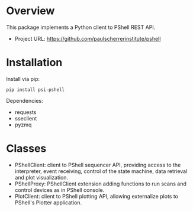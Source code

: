 # Overview

This package implements a Python client to PShell REST API.

- Project URL: https://github.com/paulscherrerinstitute/pshell

# Installation

Install via pip:

```
pip install psi-pshell
```

Dependencies:
  - requests
  - sseclient
  - pyzmq

# Classes
  - PShellClient: client to PShell sequencer API, providing access to the interpreter, event receiving, control of the state machine, data retrieval and plot visualization.
  - PShellProxy: PShellClient extension adding functions to run scans and control devices as in PShell console.
  - PlotClient: client to PShell plotting API, allowing externalize plots to PShell's Plotter application.
